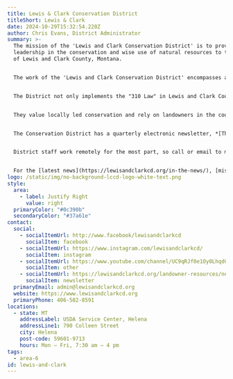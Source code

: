 ```yaml
---
title: Lewis & Clark Conservation District
titleShort: Lewis & Clark
date: 2024-10-29T15:32:54.220Z
author: Chris Evans, District Administrator
summary: >-
  The mission of the 'Lewis and Clark Conservation District' is to provide
  leadership in the conservation and wise use of natural resources to the people
  of Lewis and Clark County, Montana.


  The work of the 'Lewis and Clark Conservation District' encompasses aspects of water, plant and people resources.  Community education and active involvement in projects and programs related to these resources.


  The District not only implements the "310 Law" in Lewis and Clark County, doing permitting for private projects on streams and rivers, and the reservoirs on the Missouri River, but they also are actively involved in promotion of using willow soil lifts, and other bioengineering techniques to restore stream and river banks in the county. They are involved in the Lake Helena Watershed Group and the Sun River Watershed Group.


  They value locally led conservation and rely on landowners in the county to assist in planning and project work. They also value collaboration with partners of all sorts to stretch budgets and get critical work done in the county.


  The Conservation District has a quarterly electronic newsletter, *[The Explorer](https://lewisandclarkcd.org/landowner-resources/newsletter/)*, annual workshops, and participation in youth and adult education programs encompassing riparian grazing, stream and river health, soil health, pollinators and more. They also work with their state legislators, informing them of current resource issues and challenges in their area.


  District staff work remotely for the most part, so call or email to make an appointment to meet at the office. Chris Evans, Administrator, 406-502-8591, chris@lewisandclarkcd.org, or Joe Kremer-Herman, Resource Specialist, 406-594-9823, joe@lewisandclarkcd.org.


  For the [latest news](https://lewisandclarkcd.org/in-the-news/), [mission and history](https://lewisandclarkcd.org/about-us/), [landowner resources](https://lewisandclarkcd.org/landowner-resources/), and [programs](https://lewisandclarkcd.org/programs/) offered by Lewis and Clark CD, visit their website at [Lewis and Clark Conservation District website](https://lewisandclarkcd.org).
logo: /static/img/no-background-lccd-logo-white-text.png
style:
  area:
    - label: Justify Right
      value: right
  primaryColor: "#0c390b"
  secondaryColor: "#37a61e"
contact:
  social:
    - socialItemUrl: http://www.facebook/lewisandclarkcd
      socialItem: facebook
    - socialItemUrl: https://www.instagram.com/lewisandclarkcd/
      socialItem: instagram
    - socialItemUrl: https://www.youtube.com/channel/UC9qRJf0e1Oy0LhqdGKQV-GQ
      socialItem: other
    - socialItemUrl: https://lewisandclarkcd.org/landowner-resources/newsletter/
      socialItem: newsletter
  primaryEmail: admin@lewisandclarkcd.org
  website: https://www.lewisandclarkcd.org
  primaryPhone: 406-502-8591
locations:
  - state: MT
    addressLabel: USDA Service Center, Helena
    addressLine1: 790 Colleen Street
    city: Helena
    post-code: 59601-9713
    hours: Mon – Fri, 7:30 am – 4 pm
tags:
  - area-6
id: lewis-and-clark
---
```


